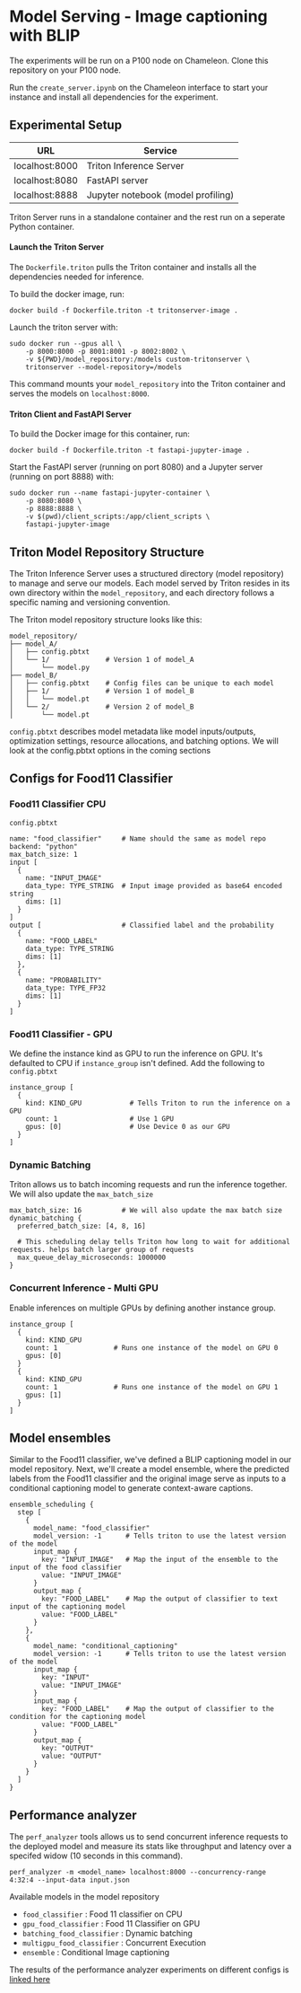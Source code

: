 # Model Serving - Image captioning with BLIP

The experiments will be run on a P100 node on Chameleon. Clone this repository on your P100 node.

Run the 	`create_server.ipynb` on the Chameleon interface to start your instance and install all dependencies for the experiment. 


## Experimental Setup

| URL | Service | 
|------------------|---| 
| localhost:8000 | Triton Inference Server | 
| localhost:8080 | FastAPI server | 
| localhost:8888 | Jupyter notebook (model profiling) |

Triton Server runs in a standalone container and the rest run on a seperate Python container. 

#### Launch the Triton Server 

The `Dockerfile.triton` pulls the Triton container and installs all the dependencies needed for inference. 

To build the docker image, run:
```
docker build -f Dockerfile.triton -t tritonserver-image .
```
Launch the triton server with:
```
sudo docker run --gpus all \
    -p 8000:8000 -p 8001:8001 -p 8002:8002 \
    -v ${PWD}/model_repository:/models custom-tritonserver \
    tritonserver --model-repository=/models
```

This command mounts your `model_repository` into the Triton container and serves the models on `localhost:8000`.

#### Triton Client and FastAPI Server

To build the Docker image for this container, run:
```
docker build -f Dockerfile.triton -t fastapi-jupyter-image .
```
Start the FastAPI server (running on port 8080) and a Jupyter server (running on port 8888) with:
```
sudo docker run --name fastapi-jupyter-container \ 
	-p 8080:8080 \
	-p 8888:8888 \
	-v $(pwd)/client_scripts:/app/client_scripts \
	fastapi-jupyter-image
```

## Triton Model Repository Structure 

The Triton Inference Server uses a structured directory (model repository) to manage and serve our models. Each model served by Triton resides in its own directory within the `model_repository`, and each directory follows a specific naming and versioning convention.

The Triton model repository structure looks like this: 

```
model_repository/
├── model_A/
│   ├── config.pbtxt
│   └── 1/				# Version 1 of model_A
│       └── model.py	
├── model_B/
│   ├── config.pbtxt	# Config files can be unique to each model
│   ├── 1/				# Version 1 of model_B
│   │   └── model.pt
│   └── 2/				# Version 2 of model_B
│       └── model.pt
```

`config.pbtxt` describes model metadata like  model inputs/outputs, optimization settings, resource allocations, and batching options. We will look at the config.pbtxt options in the coming sections

## Configs for Food11 Classifier

### Food11 Classifier CPU
`config.pbtxt`
```
name: "food_classifier"		# Name should the same as model repo
backend: "python"
max_batch_size: 1			
input [
  {
    name: "INPUT_IMAGE"
    data_type: TYPE_STRING	# Input image provided as base64 encoded string
    dims: [1]
  }
]
output [					# Classified label and the probability 
  {
    name: "FOOD_LABEL"
    data_type: TYPE_STRING	
    dims: [1]
  },
  {
    name: "PROBABILITY"
    data_type: TYPE_FP32
    dims: [1]
  }
]
```
### Food11 Classifier - GPU

We define the instance kind as GPU to run the inference on GPU. It's defaulted to CPU if `instance_group` isn't defined. Add the following to `config.pbtxt`

```
instance_group [
  {
    kind: KIND_GPU            # Tells Triton to run the inference on a GPU
    count: 1                  # Use 1 GPU                  
    gpus: [0]                 # Use Device 0 as our GPU
  }
]
```

### Dynamic Batching

Triton allows us to batch incoming requests and run the inference together. We will also update the `max_batch_size`
```
max_batch_size: 16 			# We will also update the max batch size
dynamic_batching {
  preferred_batch_size: [4, 8, 16]

  # This scheduling delay tells Triton how long to wait for additional requests. helps batch larger group of requests
  max_queue_delay_microseconds: 1000000
}             
```

### Concurrent Inference - Multi GPU

Enable inferences on multiple GPUs by defining another instance group.

```
instance_group [
  {
    kind: KIND_GPU            
    count: 1              # Runs one instance of the model on GPU 0                  
    gpus: [0]                 
  }
  {
    kind: KIND_GPU            
    count: 1              # Runs one instance of the model on GPU 1              
    gpus: [1]                 
  }
]
```

## Model ensembles 

Similar to the Food11 classifier, we've defined a BLIP captioning model in our model repository. Next, we'll create a model ensemble, where the predicted labels from the Food11 classifier and the original image serve as inputs to a conditional captioning model to generate context-aware captions.

```
ensemble_scheduling {
  step [
    {
      model_name: "food_classifier"
      model_version: -1      # Tells triton to use the latest version of the model
      input_map {
        key: "INPUT_IMAGE"   # Map the input of the ensemble to the input of the food classifier
        value: "INPUT_IMAGE"
      }
      output_map {
        key: "FOOD_LABEL"    # Map the output of classifier to text input of the captioning model
        value: "FOOD_LABEL"
      }
    },
    {
      model_name: "conditional_captioning"
      model_version: -1      # Tells triton to use the latest version of the model
      input_map {
        key: "INPUT"
        value: "INPUT_IMAGE"
      }
      input_map {
        key: "FOOD_LABEL"    # Map the output of classifier to the condition for the captioning model 
        value: "FOOD_LABEL"
      }
      output_map {
        key: "OUTPUT"
        value: "OUTPUT"
      }
    }
  ]
}
``` 

## Performance analyzer  

The `perf_analyzer` tools allows us to send concurrent inference requests to the deployed model and measure its stats like throughput and latency over a specifed widow (10 seconds in this command). 

```
perf_analyzer -m <model_name> localhost:8000 --concurrency-range 4:32:4 --input-data input.json 
```

Available models in the model repository

* `food_classifier` : Food 11 classifier on CPU
* `gpu_food_classifier` : Food 11 Classifier on GPU
* `batching_food_classifier` : Dynamic batching
* `multigpu_food_classifier` : Concurrent Execution
* `ensemble` : Conditional Image captioning

The results of the performance analyzer experiments on different configs is [linked here](https://docs.google.com/document/d/19h2KS1Ec0joOoNzzzspa8D8L24xzdzHU4pegB9TbNhs/edit?tab=t.0)

